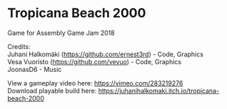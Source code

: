 # Tropicana Beach 2000

Game for Assembly Game Jam 2018

Credits:<br />
Juhani Halkomäki (https://github.com/ernest3rd) - Code, Graphics<br />
Vesa Vuoristo (https://github.com/vevuo) - Code, Graphics<br />
JoonasD6 - Music

View a gameplay video here: https://vimeo.com/283219276<br />
Download playable build here: https://juhanihalkomaki.itch.io/tropicana-beach-2000
